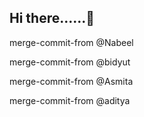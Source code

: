 ## Hi there......👋

merge-commit-from @Nabeel

merge-commit-from @bidyut

merge-commit-from @Asmita

merge-commit-from @aditya
